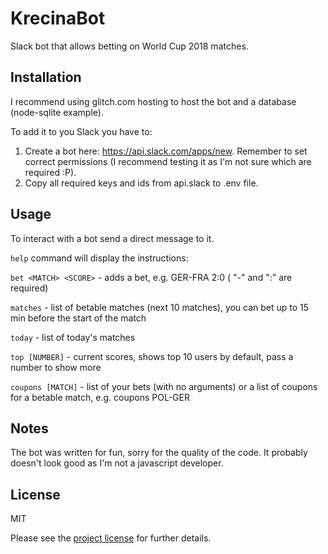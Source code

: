 # KrecinaBot

Slack bot that allows betting on World Cup 2018 matches. 

## Installation
I recommend using glitch.com hosting to host the bot and a database (node-sqlite example).

To add it to you Slack you have to:
1. Create a bot here: https://api.slack.com/apps/new. Remember to set correct permissions (I recommend testing it as I'm not sure which are required :P). 
2. Copy all required keys and ids from api.slack to .env file.

## Usage

To interact with a bot send a direct message to it.

`help` command will display the instructions:

`bet <MATCH> <SCORE>` - adds a bet, e.g. GER-FRA 2:0 ( \"-\" and \":\" are required)

`matches` - list of betable matches (next 10 matches), you can bet up to 15 min before the start of the match

`today` - list of today's matches

`top [NUMBER]` - current scores, shows top 10 users by default, pass a number to show more

`coupons [MATCH]` - list of your bets (with no arguments) or a list of coupons for a betable match, e.g. coupons POL-GER

## Notes
The bot was written for fun, sorry for the quality of the code. It probably doesn't look good as I'm not a javascript developer.

## License

MIT

Please see the [project license](LICENSE.md) for further details.
